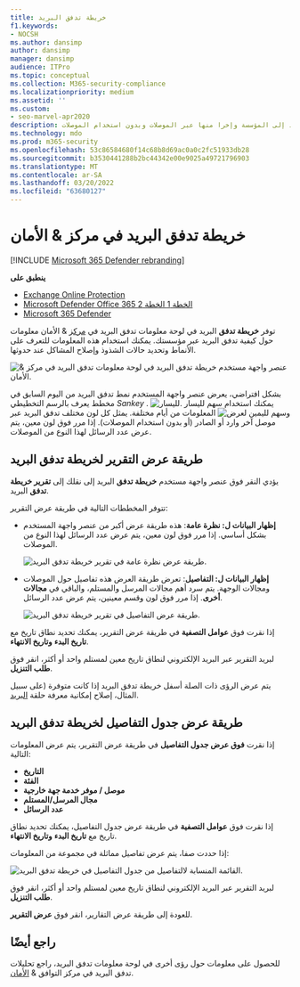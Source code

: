 ```yaml
---
title: خريطة تدفق البريد
f1.keywords:
- NOCSH
ms.author: dansimp
author: dansimp
manager: dansimp
audience: ITPro
ms.topic: conceptual
ms.collection: M365-security-compliance
ms.localizationpriority: medium
ms.assetid: ''
ms.custom:
- seo-marvel-apr2020
description: يمكن للمسؤولين التعرف على كيفية استخدام خريطة تدفق البريد في لوحة معلومات تدفق البريد في مركز توافق الأمان & لتصور وتعقب كيفية تدفق البريد إلى المؤسسة وإخرا منها عبر الموصلات وبدون استخدام الموصلات.
ms.technology: mdo
ms.prod: m365-security
ms.openlocfilehash: 53c86584680f14c68b8d69ac0a0c2fc51933db28
ms.sourcegitcommit: b3530441288b2bc44342e00e9025a49721796903
ms.translationtype: MT
ms.contentlocale: ar-SA
ms.lasthandoff: 03/20/2022
ms.locfileid: "63680127"
---
```

# <a name="mail-flow-map-in-the-security--compliance-center"></a>خريطة تدفق البريد في مركز & الأمان

[!INCLUDE [Microsoft 365 Defender rebranding](../includes/microsoft-defender-for-office.md)]

**ينطبق على**
- [Exchange Online Protection](exchange-online-protection-overview.md)
- [Microsoft Defender Office 365 الخطة 1 الخطة 2](defender-for-office-365.md)
- [Microsoft 365 Defender](../defender/microsoft-365-defender.md)

توفر **خريطة تدفق** البريد في لوحة [](mail-flow-insights-v2.md) معلومات تدفق البريد في [مركز](https://protection.office.com) & الأمان معلومات حول كيفية تدفق البريد عبر مؤسستك. يمكنك استخدام هذه المعلومات للتعرف على الأنماط وتحديد حالات الشذوذ وإصلاح المشاكل عند حدوثها.

![عنصر واجهة مستخدم خريطة تدفق البريد في لوحة معلومات تدفق البريد في مركز & الأمان.](../../media/mfi-mail-flow-map-widget.png)

بشكل افتراضي، يعرض عنصر واجهة المستخدم نمط تدفق البريد من اليوم السابق في مخطط يعرف بالرسم التخطيطي *Sankey* . يمكنك استخدام سهم لليسار ![لليسار.](../../media/scc-left-arrow.png) وسهم لليمين ![لعرض](../../media/scc-right-arrow.png) المعلومات من أيام مختلفة. يمثل كل لون مختلف تدفق البريد عبر موصل آخر وارد أو الصادر (أو بدون استخدام الموصلات). إذا مرر فوق لون معين، يتم عرض عدد الرسائل لهذا النوع من الموصلات.

## <a name="report-view-for-the-mail-flow-map"></a>طريقة عرض التقرير لخريطة تدفق البريد

يؤدي النقر فوق عنصر واجهة مستخدم **خريطة تدفق** البريد إلى نقلك إلى **تقرير خريطة تدفق** البريد.

تتوفر المخططات التالية في طريقة عرض التقرير:

- **إظهار البيانات ل: نظرة عامة**: هذه طريقة عرض أكبر من عنصر واجهة المستخدم بشكل أساسي. إذا مرر فوق لون معين، يتم عرض عدد الرسائل لهذا النوع من الموصلات.

  ![طريقة عرض نظرة عامة في تقرير خريطة تدفق البريد.](../../media/mfi-mail-flow-map-report-overview.png)

- **إظهار البيانات ل: التفاصيل**: تعرض طريقة العرض هذه تفاصيل حول الموصلات ومجالات الوجهة. يتم سرد أهم مجالات المرسل والمستلم، والباقي في **مجالات أخرى**. إذا مرر فوق لون وقسم معينين، يتم عرض عدد الرسائل.

  ![طريقة عرض التفاصيل في تقرير خريطة تدفق البريد.](../../media/mfi-mail-flow-map-report-detail.png)

إذا نقرت فوق **عوامل التصفية** في طريقة عرض التقرير، يمكنك تحديد نطاق تاريخ مع **تاريخ البدء** **وتاريخ الانتهاء**.

لبريد التقرير عبر البريد الإلكتروني لنطاق تاريخ معين لمستلم واحد أو أكثر، انقر فوق **طلب التنزيل**.

يتم عرض الرؤى ذات الصلة أسفل خريطة تدفق البريد إذا كانت متوفرة (على سبيل المثال، إصلاح إمكانية معرفة حلقة [البريد](mfi-mail-loop-insight.md).

## <a name="details-table-view-for-the-mail-flow-map"></a>طريقة عرض جدول التفاصيل لخريطة تدفق البريد

إذا نقرت **فوق عرض جدول التفاصيل** في طريقة عرض التقرير، يتم عرض المعلومات التالية:

- **التاريخ**
- **الفئة**
- **موصل / موفر خدمة جهة خارجية**
- **مجال المرسل/المستلم**
- **عدد الرسائل**

إذا نقرت فوق **عوامل التصفية** في طريقة عرض جدول التفاصيل، يمكنك تحديد نطاق تاريخ مع **تاريخ البدء** **وتاريخ الانتهاء**.

إذا حددت صفا، يتم عرض تفاصيل مماثلة في مجموعة من المعلومات:

![القائمة المنسابة لالتفاصيل من جدول التفاصيل في خريطة تدفق البريد.](../../media/mfi-mail-flow-map-view-details-table-details.png)

لبريد التقرير عبر البريد الإلكتروني لنطاق تاريخ معين لمستلم واحد أو أكثر، انقر فوق **طلب التنزيل**.

للعودة إلى طريقة عرض التقارير، انقر فوق **عرض التقرير**.

## <a name="see-also"></a>راجع أيضًا

للحصول على معلومات حول رؤى أخرى في لوحة معلومات تدفق البريد، راجع تحليلات تدفق البريد في مركز التوافق & [الأمان](mail-flow-insights-v2.md).
